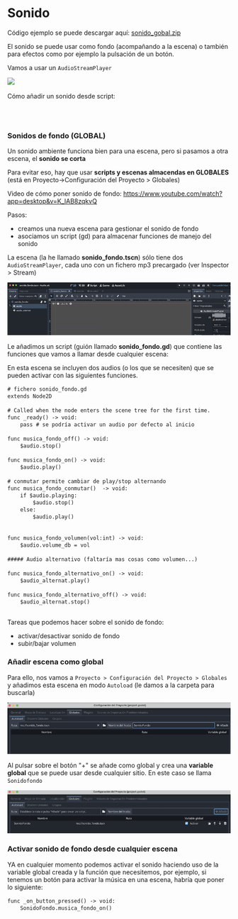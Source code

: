 # Sonido 

Código ejemplo se puede descargar aquí: [sonido_gobal.zip](sonido_global.zip)

El sonido se puede usar como fondo (acompañando a la escena) o también para efectos como por ejemplo la pulsación de un botón. 


Vamos a usar un ``AudioStreamPlayer``

![](https://docs.godotengine.org/en/4.3/_images/audio_stream_player.webp)


Cómo añadir un sonido desde script: 





<br>
<br>

### Sonidos de fondo (GLOBAL)

Un sonido ambiente funciona bien para una escena, pero si pasamos a otra escena, el **sonido se corta**

Para evitar eso, hay que usar **scripts y escenas almacendas en GLOBALES** (está en Proyecto->Configuración del Proyecto > Globales)

Video de cómo poner sonido de fondo: https://www.youtube.com/watch?app=desktop&v=K_lAB8zqkvQ

Pasos:
  * creamos una nueva escena para gestionar el sonido de fondo
  * asociamos un script (gd) para almacenar funciones de manejo del sonido 


La escena (la he llamado **sonido_fondo.tscn**) sólo tiene dos ``AudioStreamPlayer``, cada uno con un fichero mp3 precargado (ver Inspector > Stream) 

![escena](sonido_global_scena.png)


Le añadimos un script (guión llamado **sonido_fondo.gd**) que contiene las funciones que vamos a llamar desde cualquier escena:

En esta escena se incluyen dos audios (o los que se necesiten) que se pueden activar con las siguientes funciones. 


```
# fichero sonido_fondo.gd
extends Node2D

# Called when the node enters the scene tree for the first time.
func _ready() -> void:
	pass # se podría activar un audio por defecto al inicio

func musica_fondo_off() -> void:
	$audio.stop()
	
func musica_fondo_on() -> void:
	$audio.play()

# conmutar permite cambiar de play/stop alternando 
func musica_fondo_conmutar()  -> void:
	if $audio.playing:
		$audio.stop()
	else:
		$audio.play()


func musica_fondo_volumen(vol:int) -> void:
	$audio.volume_db = vol

##### Audio alternativo (faltaría mas cosas como volumen...)

func musica_fondo_alternativo_on() -> void:
	$audio_alternat.play()

func musica_fondo_alternativo_off() -> void:
	$audio_alternat.stop()


```

Tareas que podemos hacer sobre el sonido de fondo: 

* activar/desactivar sonido de fondo
* subir/bajar volumen


### Añadir escena como global 

Para ello, nos vamos a ``Proyecto > Configuración del Proyecto > Globales`` y añadimos esta escena  en modo ``Autoload`` (le damos a la carpeta para buscarla) 

![global](sonido_global1.png)

Al pulsar sobre el botón "+" se añade como global y crea una **variable global** que se puede usar desde cualquier sitio. En este caso se llama ``Sonidofondo``

![global](sonido_global2.png)




### Activar sonido de fondo desde cualquier escena

YA en cualquier momento podemos activar el sonido haciendo uso de la variable global creada y la función que necesitemos, por ejemplo, si tenemos un botón para activar la música en una escena, habría que poner lo siguiente: 

```
func _on_button_pressed() -> void:
	SonidoFondo.musica_fondo_on() 
```





